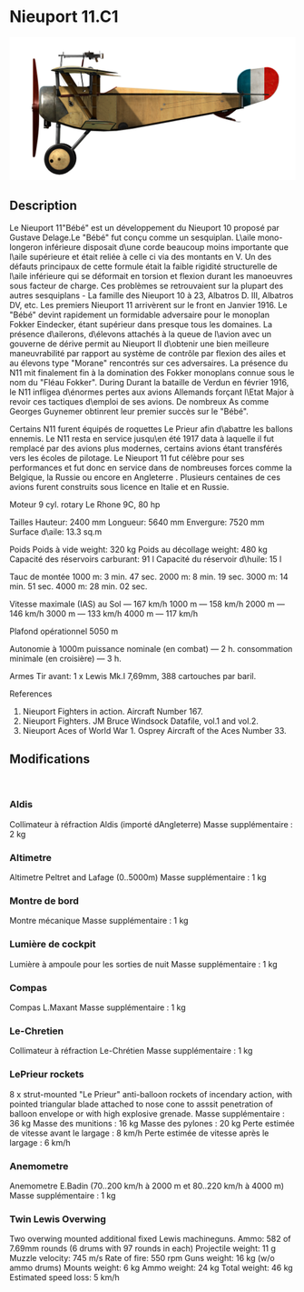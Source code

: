 ﻿# Nieuport 11.C1

![nieuport11](../images/nieuport11.png)

## Description

Le Nieuport 11"Bébé" est un développement du Nieuport 10 proposé par Gustave Delage.Le "Bébé" fut conçu comme un sesquiplan. L\aile mono-longeron inférieure disposait d\une corde beaucoup moins importante que l\aile supérieure et était reliée à celle ci via des montants en V. Un des défauts principaux de cette formule était la faible rigidité structurelle de l\aile inférieure qui se déformait en torsion et flexion durant les manoeuvres sous facteur de charge. Ces problèmes se retrouvaient sur la plupart des autres sesquiplans - La famille des Nieuport 10 à 23, Albatros D. III, Albatros DV, etc.
Les premiers Nieuport 11 arrivèrent sur le front en Janvier 1916. Le "Bébé" devint rapidement un formidable adversaire pour le monoplan Fokker Eindecker, étant supérieur dans presque tous les domaines. La présence d\ailerons, d\élevons attachés à la queue de l\avion avec un gouverne de dérive permit au Nieuport II d\obtenir une bien meilleure maneuvrabilité par rapport au système de contrôle par flexion des ailes et au élevons type "Morane" rencontrés sur ces adversaires. La présence du N11 mit finalement fin à la domination des Fokker monoplans connue sous le nom du "Fléau Fokker". During Durant la bataille de Verdun en février 1916, le N11 infligea d\énormes pertes aux avions Allemands forçant l\Etat Major à revoir ces tactiques d\emploi de ses avions. De nombreux As comme Georges Guynemer obtinrent leur premier succès sur le "Bébé".

Certains N11 furent équipés de roquettes Le Prieur afin d\abattre les ballons ennemis. Le N11 resta en service jusqu\en été 1917 data à laquelle il fut remplacé par des avions plus modernes, certains avions étant transférés vers les écoles de pilotage. Le Nieuport 11 fut célèbre pour ses performances et fut donc en service dans de nombreuses forces comme la Belgique, la Russie ou encore en Angleterre . Plusieurs centaines de ces avions furent construits sous licence en Italie et en Russie.

Moteur 9 cyl. rotary Le Rhone 9C, 80 hp

Tailles
Hauteur: 2400 mm
Longueur: 5640 mm
Envergure: 7520 mm
Surface d\\aile: 13.3 sq.m

Poids
Poids à vide weight: 320 kg
Poids au décollage weight: 480 kg
Capacité des réservoirs carburant: 91 l
Capacité du réservoir d\huile: 15 l

Tauc de montée
1000 m:  3 min. 47 sec.
2000 m:  8 min. 19 sec.
3000 m: 14 min. 51 sec.
4000 m: 28 min. 02 sec.

Vitesse maximale (IAS)
au Sol — 167 km/h
1000 m — 158 km/h
2000 m — 146 km/h
3000 m — 133 km/h
4000 m — 117 km/h

Plafond opérationnel 5050 m

Autonomie à 1000m
puissance nominale (en combat) — 2 h.
consommation minimale (en croisière) — 3 h.

Armes
Tir avant: 1 x Lewis Mk.I 7,69mm, 388 cartouches par baril.

References
1) Nieuport Fighters in action. Aircraft Number 167.
2) Nieuport Fighters. JM Bruce Windsock Datafile, vol.1 and vol.2.
3) Nieuport Aces of World War 1. Osprey Aircraft of the Aces Number 33.

## Modifications
﻿

### Aldis

Collimateur à réfraction Aldis (importé dAngleterre)
Masse supplémentaire : 2 kg
﻿

### Altimetre

Altimetre Peltret and Lafage (0..5000m)
Masse supplémentaire : 1 kg
﻿

### Montre de bord

Montre mécanique
Masse supplémentaire : 1 kg
﻿

### Lumière de cockpit

Lumière à ampoule pour les sorties de nuit
Masse supplémentaire : 1 kg
﻿

### Compas

Compas L.Maxant
Masse supplémentaire : 1 kg
﻿

### Le-Chretien

Collimateur à réfraction Le-Chrétien
Masse supplémentaire : 1 kg
﻿

### LePrieur rockets

8 x strut-mounted "Le Prieur" anti-balloon rockets of incendary action, with pointed triangular blade attached to nose cone to asssit penetration of balloon envelope or with high explosive grenade.
Masse supplémentaire : 36 kg
Masse des munitions : 16 kg
Masse des pylones : 20 kg
Perte estimée de vitesse avant le largage : 8 km/h
Perte estimée de vitesse après le largage : 6 km/h
﻿

### Anemometre

Anemometre E.Badin (70..200 km/h à 2000 m et 80..220 km/h à 4000 m)
Masse supplémentaire : 1 kg
﻿

### Twin Lewis Overwing

Two overwing mounted additional fixed Lewis machineguns.
Ammo: 582 of 7.69mm rounds (6 drums with 97 rounds in each)
Projectile weight: 11 g
Muzzle velocity: 745 m/s
Rate of fire: 550 rpm
Guns weight: 16 kg (w/o ammo drums)
Mounts weight: 6 kg
Ammo weight: 24 kg
Total weight: 46 kg
Estimated speed loss: 5 km/h